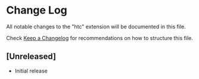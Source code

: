 # Change Log

All notable changes to the "htc" extension will be documented in this file.

Check [Keep a Changelog](http://keepachangelog.com/) for recommendations on how to structure this file.

## [Unreleased]

- Initial release